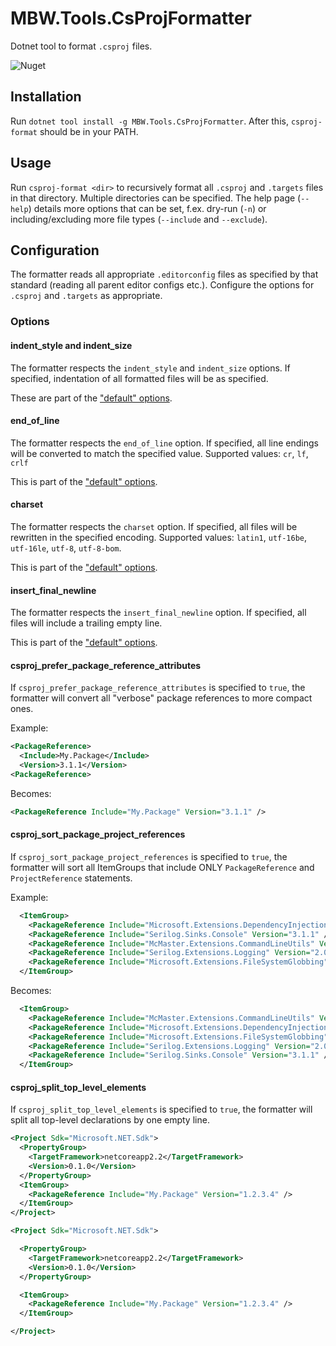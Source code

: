 # MBW.Tools.CsProjFormatter

Dotnet tool to format `.csproj` files. 

![Nuget](https://img.shields.io/nuget/v/MBW.Tools.CsProjFormatter)

## Installation

Run `dotnet tool install -g MBW.Tools.CsProjFormatter`. After this, `csproj-format` should be in your PATH.

## Usage

Run `csproj-format <dir>` to recursively format all `.csproj` and `.targets` files in that directory. Multiple directories can be specified. The help page (`--help`) details more options that can be set, f.ex. dry-run (`-n`) or including/excluding more file types (`--include` and `--exclude`).

## Configuration

The formatter reads all appropriate `.editorconfig` files as specified by that standard (reading all parent editor configs etc.). Configure the options for `.csproj` and `.targets` as appropriate.

### Options

#### indent_style and indent_size

The formatter respects the `indent_style` and `indent_size` options. If specified, indentation of all formatted files will be as specified. 

These are part of the ["default" options](https://editorconfig-specification.readthedocs.io/en/latest/#supported-properties).

#### end_of_line

The formatter respects the `end_of_line` option. If specified, all line endings will be converted to match the specified value. Supported values: `cr`, `lf`, `crlf`

This is part of the ["default" options](https://editorconfig-specification.readthedocs.io/en/latest/#supported-properties).

#### charset

The formatter respects the `charset` option. If specified, all files will be rewritten in the specified encoding. Supported values: `latin1`, `utf-16be`, `utf-16le`, `utf-8`, `utf-8-bom`.

This is part of the ["default" options](https://editorconfig-specification.readthedocs.io/en/latest/#supported-properties).

#### insert_final_newline

The formatter respects the `insert_final_newline` option. If specified, all files will include a trailing empty line.

This is part of the ["default" options](https://editorconfig-specification.readthedocs.io/en/latest/#supported-properties).


#### csproj_prefer_package_reference_attributes

If `csproj_prefer_package_reference_attributes` is specified to `true`, the formatter will convert all "verbose" package references to more compact ones. 

Example:
```xml
<PackageReference>
  <Include>My.Package</Include>
  <Version>3.1.1</Version>
<PackageReference>
```

Becomes:

```xml
<PackageReference Include="My.Package" Version="3.1.1" />
```

#### csproj_sort_package_project_references

If `csproj_sort_package_project_references` is specified to `true`, the formatter will sort all ItemGroups that include ONLY `PackageReference` and `ProjectReference` statements. 

Example:
```xml
  <ItemGroup>
    <PackageReference Include="Microsoft.Extensions.DependencyInjection" Version="2.2.0" />
    <PackageReference Include="Serilog.Sinks.Console" Version="3.1.1" />
    <PackageReference Include="McMaster.Extensions.CommandLineUtils" Version="2.3.4" />
    <PackageReference Include="Serilog.Extensions.Logging" Version="2.0.4" />
    <PackageReference Include="Microsoft.Extensions.FileSystemGlobbing" Version="2.2.0" />
  </ItemGroup>
```

Becomes:

```xml
  <ItemGroup>
    <PackageReference Include="McMaster.Extensions.CommandLineUtils" Version="2.3.4" />
    <PackageReference Include="Microsoft.Extensions.DependencyInjection" Version="2.2.0" />
    <PackageReference Include="Microsoft.Extensions.FileSystemGlobbing" Version="2.2.0" />
    <PackageReference Include="Serilog.Extensions.Logging" Version="2.0.4" />
    <PackageReference Include="Serilog.Sinks.Console" Version="3.1.1" />
  </ItemGroup>
```

#### csproj_split_top_level_elements

If `csproj_split_top_level_elements` is specified to `true`, the formatter will split all top-level declarations by one empty line.

```xml
<Project Sdk="Microsoft.NET.Sdk">
  <PropertyGroup>
    <TargetFramework>netcoreapp2.2</TargetFramework>
    <Version>0.1.0</Version>
  </PropertyGroup>
  <ItemGroup>
    <PackageReference Include="My.Package" Version="1.2.3.4" />
  </ItemGroup>
</Project>
```

```xml
<Project Sdk="Microsoft.NET.Sdk">

  <PropertyGroup>
    <TargetFramework>netcoreapp2.2</TargetFramework>
    <Version>0.1.0</Version>
  </PropertyGroup>

  <ItemGroup>
    <PackageReference Include="My.Package" Version="1.2.3.4" />
  </ItemGroup>

</Project>
```
